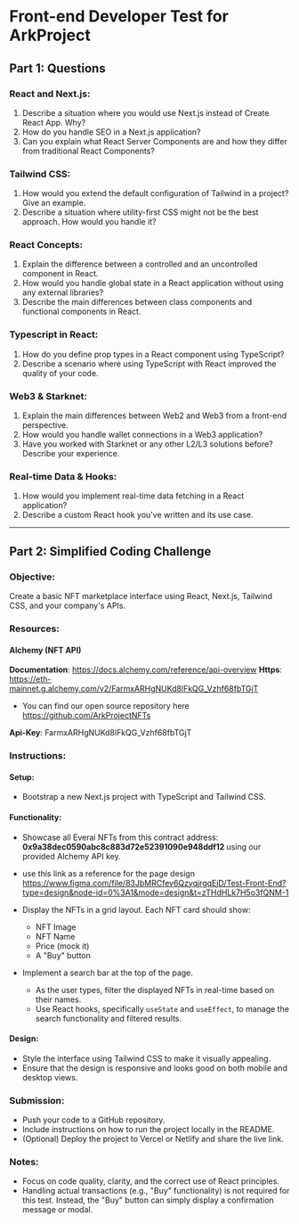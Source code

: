 # **Front-end Developer Test for ArkProject**

## **Part 1: Questions**

### **React and Next.js**:
1. Describe a situation where you would use Next.js instead of Create React App. Why?
2. How do you handle SEO in a Next.js application? 
3. Can you explain what React Server Components are and how they differ from traditional React Components?

### **Tailwind CSS**:
1. How would you extend the default configuration of Tailwind in a project? Give an example.
2. Describe a situation where utility-first CSS might not be the best approach. How would you handle it?

### **React Concepts**:
1. Explain the difference between a controlled and an uncontrolled component in React.
2. How would you handle global state in a React application without using any external libraries?
3. Describe the main differences between class components and functional components in React.

### **Typescript in React**:
1. How do you define prop types in a React component using TypeScript?
2. Describe a scenario where using TypeScript with React improved the quality of your code.

### **Web3 & Starknet**:
1. Explain the main differences between Web2 and Web3 from a front-end perspective.
2. How would you handle wallet connections in a Web3 application?
3. Have you worked with Starknet or any other L2/L3 solutions before? Describe your experience.

### **Real-time Data & Hooks**:
1. How would you implement real-time data fetching in a React application?
2. Describe a custom React hook you've written and its use case.

---

## **Part 2: Simplified Coding Challenge**

### **Objective**: 
Create a basic NFT marketplace interface using React, Next.js, Tailwind CSS, and your company's APIs.

### **Resources**:

#### Alchemy (NFT API)

**Documentation**: https://docs.alchemy.com/reference/api-overview
**Https**: https://eth-mainnet.g.alchemy.com/v2/FarmxARHgNUKd8lFkQG_Vzhf68fbTGjT
- You can find our open source repository here https://github.com/ArkProjectNFTs
  
**Api-Key**: FarmxARHgNUKd8lFkQG_Vzhf68fbTGjT

### **Instructions**:

#### **Setup**:
- Bootstrap a new Next.js project with TypeScript and Tailwind CSS.

#### **Functionality**:
- Showcase all Everai NFTs from this contract address: **0x9a38dec0590abc8c883d72e52391090e948ddf12** using our provided Alchemy API key.
- use this link as a reference for the page design https://www.figma.com/file/83JbMRCfev6QzyqjrgqEjD/Test-Front-End?type=design&node-id=0%3A1&mode=design&t=zTHdHLk7H5o3fQNM-1
- Display the NFTs in a grid layout. Each NFT card should show:
    - NFT Image
    - NFT Name
    - Price (mock it)
    - A "Buy" button

- Implement a search bar at the top of the page.
    - As the user types, filter the displayed NFTs in real-time based on their names.
    - Use React hooks, specifically `useState` and `useEffect`, to manage the search functionality and filtered results.

#### **Design**:
- Style the interface using Tailwind CSS to make it visually appealing.
- Ensure that the design is responsive and looks good on both mobile and desktop views.

### **Submission**:
- Push your code to a GitHub repository.
- Include instructions on how to run the project locally in the README.
- (Optional) Deploy the project to Vercel or Netlify and share the live link.

### **Notes**:
- Focus on code quality, clarity, and the correct use of React principles.
- Handling actual transactions (e.g., "Buy" functionality) is not required for this test. Instead, the "Buy" button can simply display a confirmation message or modal.

